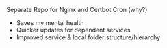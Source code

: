 Separate Repo for Nginx and Certbot Cron
(why?)
- Saves my mental health 
- Quicker updates for dependent services
- Improved service & local folder structure/hierarchy